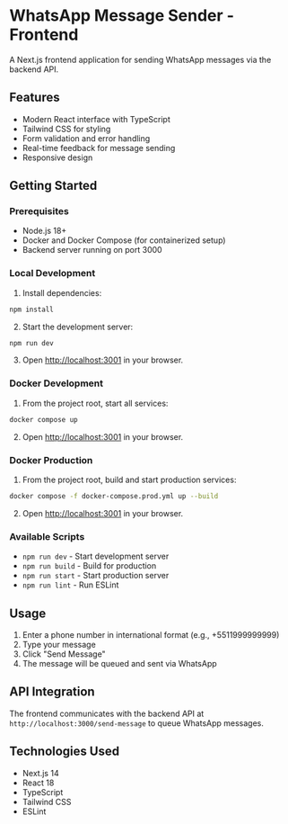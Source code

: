 # WhatsApp Message Sender - Frontend

A Next.js frontend application for sending WhatsApp messages via the backend API.

## Features

- Modern React interface with TypeScript
- Tailwind CSS for styling
- Form validation and error handling
- Real-time feedback for message sending
- Responsive design

## Getting Started

### Prerequisites

- Node.js 18+ 
- Docker and Docker Compose (for containerized setup)
- Backend server running on port 3000

### Local Development

1. Install dependencies:
```bash
npm install
```

2. Start the development server:
```bash
npm run dev
```

3. Open [http://localhost:3001](http://localhost:3001) in your browser.

### Docker Development

1. From the project root, start all services:
```bash
docker compose up
```

2. Open [http://localhost:3001](http://localhost:3001) in your browser.

### Docker Production

1. From the project root, build and start production services:
```bash
docker compose -f docker-compose.prod.yml up --build
```

2. Open [http://localhost:3001](http://localhost:3001) in your browser.

### Available Scripts

- `npm run dev` - Start development server
- `npm run build` - Build for production
- `npm run start` - Start production server
- `npm run lint` - Run ESLint

## Usage

1. Enter a phone number in international format (e.g., +5511999999999)
2. Type your message
3. Click "Send Message"
4. The message will be queued and sent via WhatsApp

## API Integration

The frontend communicates with the backend API at `http://localhost:3000/send-message` to queue WhatsApp messages.

## Technologies Used

- Next.js 14
- React 18
- TypeScript
- Tailwind CSS
- ESLint
